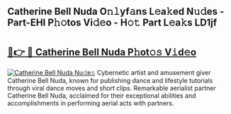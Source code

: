 ## Catherine Bell Nuda O𝚗𝚕yf𝚊ns L𝚎a𝚔ed N𝚞𝚍es - Part-EHI P𝚑𝚘tos Vi𝚍𝚎o - H𝚘𝚝 Part L𝚎a𝚔s LD1jf

# <h2><a href="http://kf1aby.oniu.top/?m=Catherine+Bell+Nuda">🔗👉 🔴 Catherine Bell Nuda P𝚑ot𝚘𝚜 V𝚒d𝚎o</a></h2>

[![Catherine Bell Nuda Nu𝚍e𝚜](https://i.imgur.com/0qMVB7G.gif)](http://kf1aby.oniu.top/?m=Catherine+Bell+Nuda)
Cybernetic artist and amusement giver Catherine Bell Nuda, known for publishing dance and lifestyle tutorials through viral dance moves and short clips. Remarkable aerialist partner Catherine Bell Nuda, acclaimed for their exceptional abilities and accomplishments in performing aerial acts with partners.  
